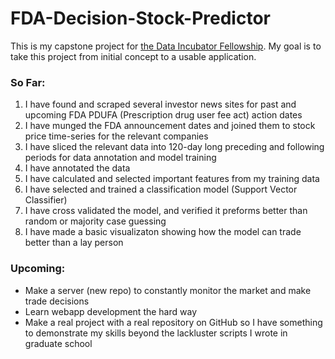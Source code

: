 # FDA-Decision-Stock-Predictor
This is my capstone project for [the Data Incubator Fellowship](https://www.thedataincubator.com/fellowship.html). 
My goal is to take this project from initial concept to a usable application. 
### So Far:
1. I have found and scraped several investor news sites for past and upcoming FDA PDUFA (Prescription drug user fee act) action dates
1. I have munged the FDA announcement dates and joined them to stock price time-series for the relevant companies
1. I have sliced the relevant data into 120-day long preceding and following periods for data annotation and model training
1. I have annotated the data
1. I have calculated and selected important features from my training data
1. I have selected and trained a classification model (Support Vector Classifier)
1. I have cross validated the model, and verified it preforms better than random or majority case guessing
1. I have made a basic visualizaton showing how the model can trade better than a lay person
### Upcoming:
* Make a server (new repo) to constantly monitor the market and make trade decisions
* Learn webapp development the hard way
* Make a real project with a real repository on GitHub so I have something to demonstrate my skills beyond the lackluster scripts I wrote in graduate school
